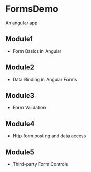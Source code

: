 # FormsDemo

An angular app

## Module1
- Form Basics in Angular

## Module2
- Data Binding in Angular Forms

## Module3
- Form Validation

## Module4
- Http form posting and data access

## Module5
- Third-party Form Controls
